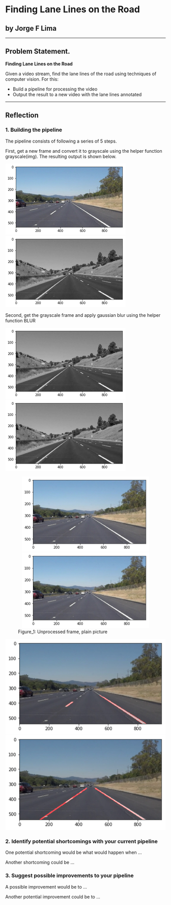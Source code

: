 # Finding Lane Lines on the Road

## by Jorge F Lima

---
## Problem Statement.


**Finding Lane Lines on the Road**

Given a video stream, find the lane lines of the road 
using techniques of computer vision. 
For this:
* Build a pipeline for processing the video
* Output the result to a new video with the lane lines annotated


---

[image1]: /test_images/whiteLanes.png "New frame"
[image2]: /test_images/gray.png "Grayscale"
[image3]: /test_images/blur.png "Grayscale blur"
[image4]: /test_images/canny.png "Canny edges"
[image5]: /test_images/cannyWmask.png "Canny edges with mask"
[image6]: /test_images/hough.png "Hough with extrapolation"
[image7]: /test_images/houghNoExtrapolation.png "Hough with no extrapolation"
[image8]: /test_images/Full_line_extrapolation.png "Final result with extrapolation"
[image9]: /test_images/simple_line_noextrapolation.png "final result without extrapolation"
## Reflection

### 1. Building the pipeline

The pipeline consists of following a series of 5 steps.

First, get a new frame and convert it to grayscale using the helper function grayscale(img). 
The resulting output is shown below.

![alt-text][image1] ![alt-text][image2]


Second, get the grayscale frame and apply gaussian blur using the helper function BLUR

![alt-text][image2] ![alt-text][image3]
<figure>
    <img src="/test_images/whiteLanes.png" width = "400" alt="White lanes" />
       <img src="/test_images/whiteLanes.png" width = "400" alt="White lanes" />
   <figcaption>Figure_1: Unprocessed frame, plain picture</figcaption>
</figure>

<img src="/test_images/simple_line_noextrapolation.png" width="800" alt="White lane no extrapolation" />



<img src="/test_images/Full_line_extrapolation.png" width="800" alt="White lanes with extrapolation" />


### 2. Identify potential shortcomings with your current pipeline


One potential shortcoming would be what would happen when ... 

Another shortcoming could be ...


### 3. Suggest possible improvements to your pipeline

A possible improvement would be to ...

Another potential improvement could be to ...
